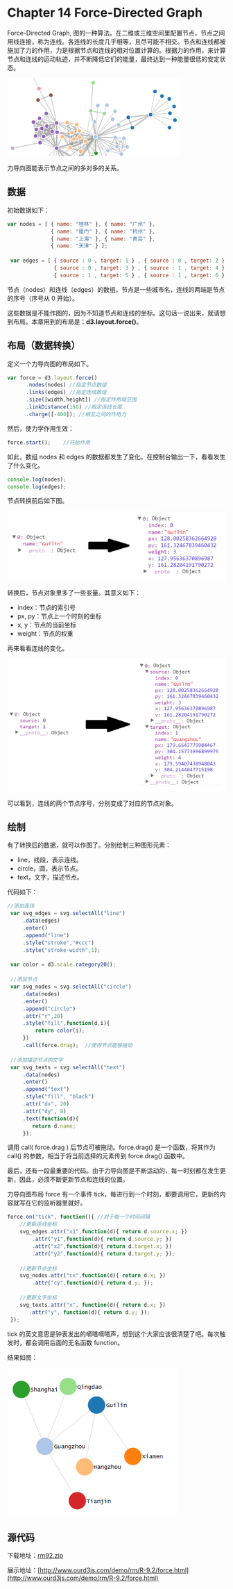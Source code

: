 # Chapter 14 Force-Directed Graph

Force-Directed Graph, 图的一种算法。在二维或三维空间里配置节点，节点之间用线连接，称为连线。各连线的长度几乎相等，且尽可能不相交。节点和连线都被施加了力的作用，力是根据节点和连线的相对位置计算的。根据力的作用，来计算节点和连线的运动轨迹，并不断降低它们的能量，最终达到一种能量很低的安定状态。

![力导向图](./images/force-1.png)

力导向图能表示节点之间的多对多的关系。

## 数据

初始数据如下：

```javascript
var nodes = [ { name: "桂林" }, { name: "广州" },
              { name: "厦门" }, { name: "杭州" },
              { name: "上海" }, { name: "青岛" },
              { name: "天津" } ];
 
 var edges = [ { source : 0 , target: 1 } , { source : 0 , target: 2 } ,
               { source : 0 , target: 3 } , { source : 1 , target: 4 } ,
               { source : 1 , target: 5 } , { source : 1 , target: 6 } ];
```

节点（nodes）和连线（edges）的数组，节点是一些城市名，连线的两端是节点的序号（序号从 0 开始）。

这些数据是不能作图的，因为不知道节点和连线的坐标。这句话一说出来，就请想到布局。本章用到的布局是：**d3.layout.force()**。

## 布局（数据转换）

定义一个力导向图的布局如下。

```javascript
var force = d3.layout.force()
      .nodes(nodes) //指定节点数组
      .links(edges) //指定连线数组
      .size([width,height]) //指定作用域范围
      .linkDistance(150) //指定连线长度
      .charge([-400]); //相互之间的作用力
```

然后，使力学作用生效：

```javascript
force.start();    //开始作用
```

如此，数组 nodes 和 edges 的数据都发生了变化。在控制台输出一下，看看发生了什么变化。

```javascript
console.log(nodes);
console.log(edges);
```

节点转换前后如下图。

![节点转换前后](./images/force-2.png)

转换后，节点对象里多了一些变量。其意义如下：

- index：节点的索引号
- px, py：节点上一个时刻的坐标
- x, y：节点的当前坐标
- weight：节点的权重

再来看看连线的变化。

![连线转换前后](./images/force-3.png)

可以看到，连线的两个节点序号，分别变成了对应的节点对象。

## 绘制

有了转换后的数据，就可以作图了。分别绘制三种图形元素：

- line，线段，表示连线。
- circle，圆，表示节点。
- text，文字，描述节点。

代码如下：

```javascript
//添加连线 
 var svg_edges = svg.selectAll("line")
     .data(edges)
     .enter()
     .append("line")
     .style("stroke","#ccc")
     .style("stroke-width",1);
 
 var color = d3.scale.category20();
 
 //添加节点 
 var svg_nodes = svg.selectAll("circle")
     .data(nodes)
     .enter()
     .append("circle")
     .attr("r",20)
     .style("fill",function(d,i){
         return color(i);
     })
     .call(force.drag);  //使得节点能够拖动

 //添加描述节点的文字
 var svg_texts = svg.selectAll("text")
     .data(nodes)
     .enter()
     .append("text")
     .style("fill", "black")
     .attr("dx", 20)
     .attr("dy", 8)
     .text(function(d){
        return d.name;
     });
```

调用 call( force.drag ) 后节点可被拖动。force.drag() 是一个函数，将其作为 call() 的参数，相当于将当前选择的元素传到 force.drag() 函数中。

最后，还有一段最重要的代码。由于力导向图是不断运动的，每一时刻都在发生更新，因此，必须不断更新节点和连线的位置。

力导向图布局 force 有一个事件 tick，每进行到一个时刻，都要调用它，更新的内容就写在它的监听器里就好。

```javascript
force.on("tick", function(){ //对于每一个时间间隔
    //更新连线坐标
    svg_edges.attr("x1",function(d){ return d.source.x; })
        .attr("y1",function(d){ return d.source.y; })
        .attr("x2",function(d){ return d.target.x; })
        .attr("y2",function(d){ return d.target.y; });
 
    //更新节点坐标
    svg_nodes.attr("cx",function(d){ return d.x; })
        .attr("cy",function(d){ return d.y; });

    //更新文字坐标
    svg_texts.attr("x", function(d){ return d.x; })
       .attr("y", function(d){ return d.y; });
 });
```

tick 的英文意思是钟表发出的嘀嗒嘀嗒声，想到这个大家应该很清楚了吧。每次触发时，都会调用后面的无名函数 function。

结果如图：

![结果](./images/force-4.png)


## 源代码

下载地址：[rm92.zip](http://www.ourd3js.com/src/rm/rm92.zip)

展示地址：[http://www.ourd3js.com/demo/rm/R-9.2/force.html](http://www.ourd3js.com/demo/rm/R-9.2/force.html)
